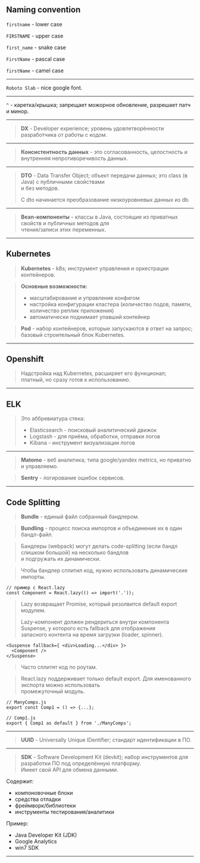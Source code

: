 ## Naming convention

`firstname` - lower case

`FIRSTNAME` - upper case

`first_name` - snake case

`FirstName` - pascal case

`firstName` - camel case

___

`Roboto Slab` - nice google font.

___

`^` - каретка/крышка; запрещает можорное обновление, разрешает патч и минор.

___

> **DX** - Developer experience; уровень удовлетворённости разработчика от работы с кодом.

___

> **Консистентность данных** - это согласованность, целостность и внутренняя непротиворечивость данных.

___

> **DTO** - Data Transfer Object; объект передачи данных; это class (в Java) с публичными свойствами  
> и без методов.  
>
> С dto начинается преобразование низкоуровневых данных из db.

___

> **Bean-компоненты** - классы в Java, состоящие из приватных свойств и публичных методов для  
> чтения/записи этих переменных.

___

## Kubernetes

> **Kubernetes** - k8s; инструмент управления и оркестрации контейнеров.

> **Основные возможности:**
> - масштабирование и управление конфигом  
> - настройка конфигурации кластера (количество подов, памяти, количество реплик приложения)  
> - автоматически поднимает упавший контейнер

> **Pod** - набор контейнеров, которые запускаются в ответ на запрос; базовый строительный блок Kubernetes.

___

## Openshift

> Надстройка над Kubernetes, расширяет его функционал;  
> платный, но сразу готов к использованию.

___

## ELK

> Это аббревиатура стека:  
> - Elasticsearch - поисковый аналитический движок  
> - Logstash - для приёма, обработки, отправки логов  
> - Kibana - инструмент визуализации логов

___

> **Matomo** - веб аналитика; типа google/yandex metrics, но приватно и управляемо.

> **Sentry** - логирование ошибок сервисов.

___

## Code Splitting

> **Bundle** - единый файл собранный бандлером.

> **Bundling** - процесс поиска импортов и объединение их в один бандл-файл.

> Бандлеры (webpack) могут делать code-splitting (если бандл слишком большой) на несколько бандлов  
> и подгружать их динамически.

> Чтобы бандлер сплитил код, нужно использовать динамические импорты.

```
// пример с React.lazy
const Component = React.lazy(() => import('.'));
```

> Lazy возвращает Promise, который резолвится default export модулем.  
>
> Lazy-компонент должен рендериться внутри компонента Suspense, у которого есть fallback для отображения  
> запасного контента на время загрузки (loader, spinner).

```
<Suspense fallback={ <div>Loading...</div> }>
  <Component />
</Suspense>
```

> Часто сплитят код по роутам.

> React.lazy поддерживает только default export. Для именованного экспорта можно использовать  
> промежуточный модуль.

```
// ManyComps.js
export const Comp1 = () => {...};

// Comp1.js
export { Comp1 as default } from './ManyComps';
```

___

> **UUID** - Universally Unique IDentifier; стандарт идентификации в ПО.

___

> **SDK** - Software Development Kit (devkit); набор инструментов для разработки ПО под определённую платформу.  
> Имеет свой API для обмена данными.

Содержит:  
- компоновочные блоки
- средства отладки
- фреймворк/библиотеки
- инструменты тестирования/аналитики

Пример:  
- Java Developer Kit (JDK)
- Google Analytics
- win7 SDK

___


